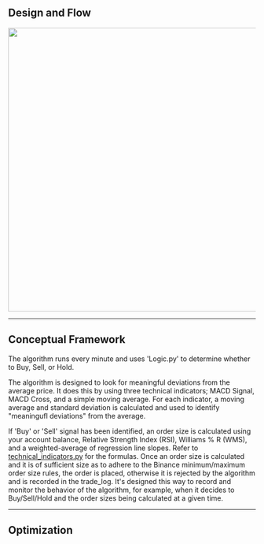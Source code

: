 ## Design and Flow
<img src="https://swkxrg.dm.files.1drv.com/y4mRgJuaoqWLkQ90OzjkIjVE8_HgnCcqmo2nx9jb_9mEJuou8t9ZORrU6ZRHT1G7LHQQNeb7qcMdud5BYL1NILT4Eqd2_0VpooyS8gDQ0du4UV1c3XBnHY3j350TL8ybf45MgAZDTzXHyj38M0qgICIdgYn5O9nA7DKEoACjC5X-uOTN4tFN7QyH9SYt3GVaRtN3SgJQ4DeC_AYtIM7JakrPQ?width=1024&height=576&cropmode=none" width="1024" height="576" />

---

## Conceptual Framework

The algorithm runs every minute and uses 'Logic.py' to determine whether to Buy, Sell, or Hold.

The algorithm is designed to look for meaningful deviations from the average price. It does this by using three technical indicators; MACD Signal, MACD Cross, and a simple moving average. For each indicator, a moving average and standard deviation is calculated and used to identify "meaningufl deviations" from the average.

If 'Buy' or 'Sell' signal has been identified, an order size is calculated using your account balance, Relative Strength Index (RSI), Williams % R (WMS), and a weighted-average of regression line slopes. Refer to [technical_indicators.py](https://github.com/Jacyle/binance-technical-algorithm/blob/master/Algorithm/technical_indicators.py) for the formulas. Once an order size is calculated and it is of sufficient size as to adhere to the Binance minimum/maximum order size rules, the order is placed, otherwise it is rejected by the algorithm and is recorded in the trade_log. It's designed this way to record and monitor the behavior of the algorithm, for example, when it decides to Buy/Sell/Hold and the order sizes being calculated at a given time.  

---

## Optimization

